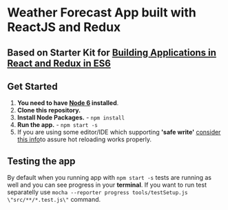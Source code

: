 # Weather Forecast App built with ReactJS and Redux

## Based on Starter Kit for [Building Applications in React and Redux in ES6](https://github.com/coryhouse/pluralsight-redux-starter/)

## Get Started
1. **You need to have [Node 6](https://nodejs.org) installed**.
2. **Clone this repository.**
3. **Install Node Packages.** - `npm install`
4. **Run the app.** - `npm start -s`
5. If you are using some editor/IDE which supporting **'safe write'** [consider this info]((http://webpack.github.io/docs/webpack-dev-server.html#working-with-editors-ides-supporting-safe-write))to assure hot reloading works properly.

## Testing the app
By default when you running app with `npm start -s` tests are running as well and you can see progress in your **terminal**.
If you want to run test separatelly use `mocha --reporter progress tools/testSetup.js \"src/**/*.test.js\"` command.

